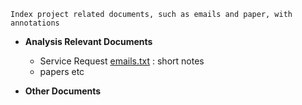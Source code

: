 `Index project related documents, such as emails and paper, with annotations`

* **Analysis Relevant Documents**
  - Service Request [emails.txt](document/emails.txt) : short notes
  - papers etc

* **Other Documents**
